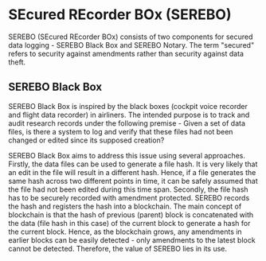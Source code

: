 # SEcured REcorder BOx (SEREBO)
SEREBO (SEcured REcorder BOx) consists of two components for secured data logging - SEREBO Black Box and SEREBO Notary. The term "secured" refers to security against amendments rather than security against data theft.

## SEREBO Black Box
SEREBO Black Box is inspired by the black boxes (cockpit voice recorder and flight data recorder) in airliners. The intended purpose is to track and audit research records under the following premise - Given a set of data files, is there a system to log and verify that these files had not been changed or edited since its supposed creation?

SEREBO Black Box aims to address this issue using several approaches. Firstly, the data files can be used to generate a file hash. It is very likely that an edit in the file will result in a different hash. Hence, if a file generates the same hash across two different points in time, it can be safely assumed that the file had not been edited during this time span. Secondly, the file hash has to be securely recorded with amendment protected. SEREBO records the hash and registers the hash into a blockchain. The main concept of blockchain is that the hash of previous (parent) block is concatenated with the data (file hash in this case) of the current block to generate a hash for the current block. Hence, as the blockchain grows, any amendments in earlier blocks can be easily detected - only amendments to the latest block cannot be detected. Therefore, the value of SEREBO lies in its use.
